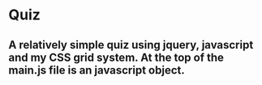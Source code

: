 # Quiz
## A relatively simple quiz using jquery, javascript and my CSS grid system. At the top of the main.js file is an javascript object.
